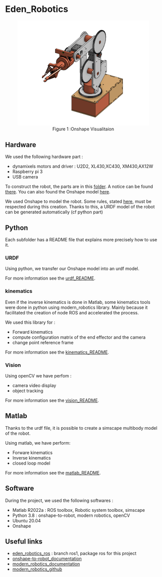 # Eden_Robotics

<center>
<figure>
    <img src="./Hardware/images/Onshape_robot.png" alt=""width="500px">
    <figcaption>Figure 1 :Onshape Visualitaion</figcaption>
</figure>
</center>

## Hardware

We used the following hardware part :

- dynamixels motors and driver : U2D2, XL430,XC430, XM430,AX12W
- Raspberry pi 3
- USB camera

To construct the robot, the parts are in this [folder](./Hardware/stl). A notice can be found [there](./Hardware/Assembly_Plan.pdf). You can also found the Onshape model [here](https://cad.onshape.com/documents/8404446994fd5ae1242a5d56/w/0f8ef10f6026ba3e07bbdb54/e/7486e3cb0086b1a441d11061?renderMode=0&uiState=634821da4cf1a846282decef).

We used Onshape to model the robot. Some rules, stated [here](./Hardware/README.md), must be respected during this creation. Thanks to this, a URDF model of the robot can be generated automatically (cf python part)

## Python

Each subfolder has a README file that explains more precisely how to use it.

### URDF

Using python, we transfer our Onshape model into an urdf model.

For more information see the [urdf_README](./Python/urdf/README.md).

### kinematics

Even if the inverse kinematics is done  in Matlab, some kinematics tools were done in python using modern_robotics library. Mainly because it facilitated the creation of node ROS and accelerated the process.

We used this library for :

- Forward kinematics
- compute configuration matrix of the end effector and the camera
- change point reference frame

For more information see the [kinematics_README](./Python/kinematics/README.md).

### Vision

Using openCV we have perfom :

- camera video display
- object tracking

For more information see the [vision_README](./Python/vision/README.md).

## Matlab

Thanks to the urdf file, it is possible to create a simscape multibody model of the robot.

Using matlab, we have perform:

- Forware kinematics
- Inverse kinematics
- closed loop model

For more information see the [matlab_README](./Matlab/README.md).

## Software

During the project, we used the following softwares :

- Matlab R2022a : ROS toolbox, Robotic system toolbox, simscape
- Python 3.8 : onshape-to-robot, modern robotics, openCV
- Ubuntu 20.04
- Onshape

## Useful links

- [eden_robotics_ros](https://github.com/AlessandriniAntoine/eden_robotics_ros.git) : branch ros1, package ros for this project
- [onshape-to-robot_documentation](https://onshape-to-robot.readthedocs.io/en/latest/)
- [modern_robotics_documentation](http://modernrobotics.org)
- [modern_robotics_github](https://github.com/NxRLab/ModernRobotics)
